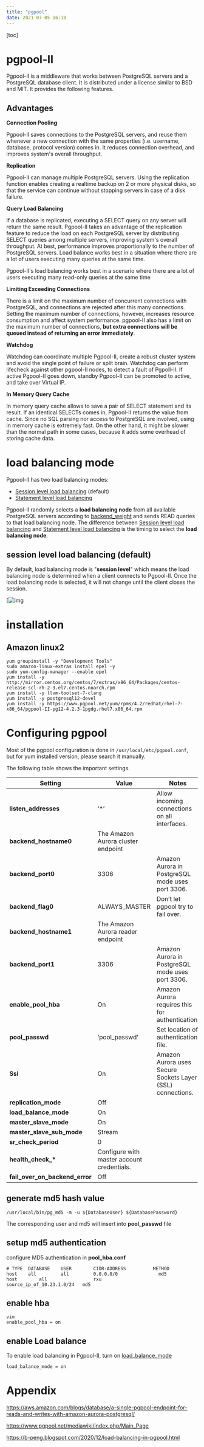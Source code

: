 ```yaml
---
title: "pgpool"
date: 2021-07-05 16:18
---
```




[toc]



# pgpool-II

Pgpool-II is a middleware that works between PostgreSQL servers and a PostgreSQL database client. It is distributed under a license similar to BSD and MIT. It provides the following features.



## Advantages

**Connection Pooling**

Pgpool-II saves connections to the PostgreSQL servers, and reuse them whenever a new connection with the same properties (i.e. username, database, protocol version) comes in. It reduces connection overhead, and improves system's overall throughput.



**Replication**

Pgpool-II can manage multiple PostgreSQL servers. Using the replication function enables creating a realtime backup on 2 or more physical disks, so that the service can continue without stopping servers in case of a disk failure.





**Query Load Balancing**

If a database is replicated, executing a SELECT query on any server will return the same result. Pgpool-II takes an advantage of the replication feature to reduce the load on each PostgreSQL server by distributing SELECT queries among multiple servers, improving system's overall throughput. At best, performance improves proportionally to the number of PostgreSQL servers. Load balance works best in a situation where there are a lot of users executing many queries at the same time.

Pgpool-II's load balancing works best in a scenario where there are a lot of users executing many read-only queries at the same time







**Limiting Exceeding Connections**

There is a limit on the maximum number of concurrent connections with PostgreSQL, and connections are rejected after this many connections. Setting the maximum number of connections, however, increases resource consumption and affect system performance. pgpool-II also has a limit on the maximum number of connections, **but extra connections will be queued instead of returning an error immediately**.





**Watchdog**

Watchdog can coordinate multiple Pgpool-II, create a robust cluster system and avoid the single point of failure or split brain. Watchdog can perform lifecheck against other pgpool-II nodes, to detect a fault of Pgpoll-II. If active Pgpool-II goes down, standby Pgpool-II can be promoted to active, and take over Virtual IP.



**In Memory Query Cache**

In memory query cache allows to save a pair of SELECT statement and its result. If an identical SELECTs comes in, Pgpool-II returns the value from cache. Since no SQL parsing nor access to PostgreSQL are involved, using in memory cache is extremely fast. On the other hand, it might be slower than the normal path in some cases, because it adds some overhead of storing cache data.





# load balancing mode

Pgpool-II has two load balancing modes:

- [Session level load balancing](https://www.pgpool.net/docs/latest/en/html/runtime-config-load-balancing.html) (default)
- [Statement level load balancing](https://www.pgpool.net/docs/latest/en/html/runtime-config-load-balancing.html#GUC-STATEMENT-LEVEL-LOAD-BALANCE)

Pgpool-II randomly selects a **load balancing node** from all available PostgreSQL servers according to [backend_weight](https://www.pgpool.net/docs/latest/en/html/runtime-config-backend-settings.html#GUC-BACKEND-WEIGHT) and sends READ queries to that load balancing node.
The difference between [Session level load balancing](https://www.pgpool.net/docs/latest/en/html/runtime-config-load-balancing.html) and [Statement level load balancing](https://www.pgpool.net/docs/latest/en/html/runtime-config-load-balancing.html#GUC-STATEMENT-LEVEL-LOAD-BALANCE) is the timing to select the **load balancing node**. 



## session level load balancing (default)



By default, load balancing mode is "**session level**" which means the load balancing node is determined when a client connects to Pgpool-II. Once the load balancing node is selected, it will not change until the client closes the session.

 

[![img](/Users/rxu/coding/github/repo_xuxuehua.com/content/Postgresql/pgpool.assets/session_mode.jpg)









# installation



## Amazon linux2

```
yum groupinstall -y "Development Tools"
sudo amazon-linux-extras install epel -y 
sudo yum-config-manager --enable epel
yum install -y http://mirror.centos.org/centos/7/extras/x86_64/Packages/centos-release-scl-rh-2-3.el7.centos.noarch.rpm
yum install -y llvm-toolset-7-clang
yum install -y postgresql12-devel
yum install -y https://www.pgpool.net/yum/rpms/4.2/redhat/rhel-7-x86_64/pgpool-II-pg12-4.2.3-1pgdg.rhel7.x86_64.rpm
```









# Configuring pgpool

Most of the pgpool configuration is done in `/usr/local/etc/pgpool.conf`, but for yum installed version, please search it manually.

The following table shows the important settings.

| **Setting**                    | **Value**                                  | **Notes**                                                  |
| ------------------------------ | ------------------------------------------ | ---------------------------------------------------------- |
| **listen_addresses**           | ‘*’                                        | Allow incoming connections on all interfaces.              |
| **backend_hostname0**          | The Amazon Aurora cluster endpoint         |                                                            |
| **backend_port0**              | 3306                                       | Amazon Aurora in PostgreSQL mode uses port 3306.           |
| **backend_flag0**              | ALWAYS_MASTER                              | Don’t let pgpool try to fail over.                         |
| **backend_hostname1**          | The Amazon Aurora reader endpoint          |                                                            |
| **backend_port1**              | 3306                                       | Amazon Aurora in PostgreSQL mode uses port 3306.           |
| **enable_pool_hba**            | On                                         | Amazon Aurora requires this for authentication.            |
| **pool_passwd**                | ‘pool_passwd’                              | Set location of authentication file.                       |
| **Ssl**                        | On                                         | Amazon Aurora uses Secure Sockets Layer (SSL) connections. |
| **replication_mode**           | Off                                        |                                                            |
| **load_balance_mode**          | On                                         |                                                            |
| **master_slave_mode**          | On                                         |                                                            |
| **master_slave_sub_mode**      | Stream                                     |                                                            |
| **sr_check_period**            | 0                                          |                                                            |
| **health_check_\***            | Configure with master account credentials. |                                                            |
| **fail_over_on_backend_error** | Off                                        |                                                            |



## generate md5 hash value

```
/usr/local/bin/pg_md5 -m -u ${DatabaseUser} ${DatabasePassword}
```

The corresponding user and md5 will insert into **pool_passwd** file



## setup md5 authentication

configure MD5 authentication in **pool_hba.conf**

```
# TYPE  DATABASE    USER        CIDR-ADDRESS          METHOD
host    all         all         0.0.0.0/0               md5
host		all					rxu					source_ip_of_10.23.1.0/24	md5 
```



## enable hba

```
vim 
enable_pool_hba = on
```





## enable Load balance

To enable load balancing in Pgpool-II, turn on [load_balance_mode](https://www.pgpool.net/docs/latest/en/html/runtime-config-load-balancing.html#GUC-LOAD-BALANCE-MODE)

```
load_balance_mode = on
```





# Appendix

https://aws.amazon.com/blogs/database/a-single-pgpool-endpoint-for-reads-and-writes-with-amazon-aurora-postgresql/

https://www.pgpool.net/mediawiki/index.php/Main_Page

https://b-peng.blogspot.com/2020/12/load-balancing-in-pgpool.html
